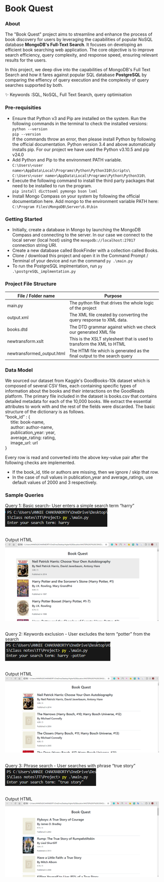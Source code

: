 # Book Quest 

### About
The "Book Quest" project aims to streamline and enhance the process of book discovery for users by leveraging the capabilities of popular NoSQL database **MongoDB's Full-Text Search**. It focuses on developing an efficient book searching web application. The core objective is to improve search efficiency, query complexity, and response speed, ensuring relevant results for the users.

In this project, we deep dive into the capabilities of MongoDB's Full Text Search and how it fares against popular SQL database **PostgreSQL** by comparing the effiency of query execution and the complexity of query searches supported by both.

✨ Keywords  :SQL, NoSQL, Full Text Search, query optimisation

### Pre-requisities
- Ensure that Python v3 and Pip are installed on the system. Run the following commands in the terminal to check the installed versions: <br/>
`python --version` <br/>
`pip --version` <br/>
If the commands throw an error, then please install Python by following the official documentation. Python version 3.4 and above automatically installs pip. For our project we have used the Python v3.10.5 and pip v24.0
- Add Python and Pip to the environment PATH variable. <br/>
	`C:\Users\<user name>\AppData\Local\Programs\Python\Python310\Scripts\` <br/>
  `C:\Users\<user name>\AppData\Local\Programs\Python\Python310\`
- Execute the following command to install the third party packages that need to be installed to run the program. <br/>
  `pip install dicttoxml pymongo bson lxml`
- Install Mongo Compass on your system by following the official documentation here. Add mongo to the environment variable PATH here: <br/>
  `C:\Program Files\MongoDB\Server\6.0\bin`

### Getting Started
- Initially, create a database in Mongo by launching the MongoDB Compass and connecting to the server. In our case we connect to the local server (local host) using the `mongodb://localhost:27017` connection string URI.
- Create a new database called BookFinder with a collection called Books.
- Clone / download this project and open it in the Command Prompt / Terminal of your device and run the command `py .\main.py`
- To run the PostgreSQL implmentation, run `py .\postgreSQL_implmentation.py`

### Project File Structure

| File / Folder name      | Purpose      |
| ------------- | ------------- |
| main.py | The python file that drives the whole logic of the project |
| output.xml | The XML file created by converting the query response to XML data. |
| books.dtd | The DTD grammar against which we check our generated XML file |
| newtransform.xslt | This is the XSLT stylesheet that is used to transform the XML to HTML |
| newtransformed_output.html | The HTMl file which is generated as the final output to the search query |

### Data Model

We  sourced our dataset from Kaggle's GoodBooks-10k dataset which is composed of several CSV files, each containing specific types of information about the books and their interactions on the GoodReads platform. The primary file included in the dataset is books.csv that contains detailed metadata for each of the 10,000 books. We extract the essential attributes to work with and the rest of the fields were discarded. The basic structure of the dictionary is as follows.  <br/>
“book_id” : {  <br/>
 &emsp; title: book-name,  <br/>
 &emsp; author: author-name,  <br/>
 &emsp; publication_year: year,  <br/>
 &emsp; average_rating: rating,  <br/>
 &emsp; image_url: url	 <br/>
}  <br/>

Every row is read and converted into the above key-value pair after the following checks are implemented.
- If the book_id, title or authors are missing, then we ignore / skip that row.
- In the case of null values in publication_year and average_ratings, use default values of 2000 and 3 respectively.

### Sample Queries

Query 1: Basic search- User enters a simple search term “harry”  <br/> 
![](queries/query1.png)  <br/> <br/>

Output HTML  <br/>
![](queries/query1_output.png)  <br/> <br/>

Query 2: Keywords exclusion - User excludes the term “potter” from the search  <br/>
![](queries/query2.png)  <br/> <br/>

Output HTML  <br/>
![](queries/query2_output.png)  <br/> <br/>

Query 3: Phrase search - User searches with phrase “true story”  <br/>
![](queries/query3.png)  <br/> <br/>

Output HTML  <br/>
![](queries/query3_output.png)  <br/> <br/>
